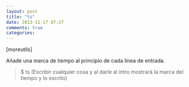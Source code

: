 ```yaml
---
layout: post
title: "ts"
date: 2013-11-17 07:27
comments: true
categories: 
---
```

[moreutils]

Añade una marca de tiempo al principio de cada línea de entrada.

>$ ts (Escribir cualquier cosa y al darle al intro mostrará la marca del tiempo y lo escrito)

